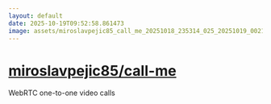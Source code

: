 ```yaml
---
layout: default
date: 2025-10-19T09:52:58.861473
image: assets/miroslavpejic85_call_me_20251018_235314_025_20251019_002133--20251019T022133872--cropped.png
---
```


# [miroslavpejic85/call-me](https://github.com/miroslavpejic85/call-me/)

WebRTC one-to-one video calls
